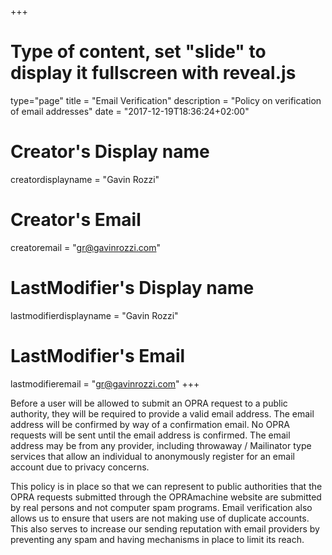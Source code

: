 +++
# Type of content, set "slide" to display it fullscreen with reveal.js
type="page"
title = "Email Verification"
description = "Policy on verification of email addresses"
date = "2017-12-19T18:36:24+02:00"
# Creator's Display name
creatordisplayname = "Gavin Rozzi"
# Creator's Email
creatoremail = "gr@gavinrozzi.com"
# LastModifier's Display name
lastmodifierdisplayname = "Gavin Rozzi"
# LastModifier's Email
lastmodifieremail = "gr@gavinrozzi.com"
+++

Before a user will be allowed to submit an OPRA request to a public authority, they will be required to provide a valid email address. The email address will be confirmed by way of a confirmation email. No OPRA requests will be sent until the email address is confirmed. The email address may be from any provider, including throwaway / Mailinator type services that allow an individual to anonymously register for an email account due to privacy concerns.

This policy is in place so that we can represent to public authorities that the OPRA requests submitted through the OPRAmachine website are submitted by real persons and not computer spam programs. Email verification also allows us to ensure that users are not making use of duplicate accounts. This also serves to increase our sending reputation with email providers by preventing any spam and having mechanisms in place to limit its reach.
